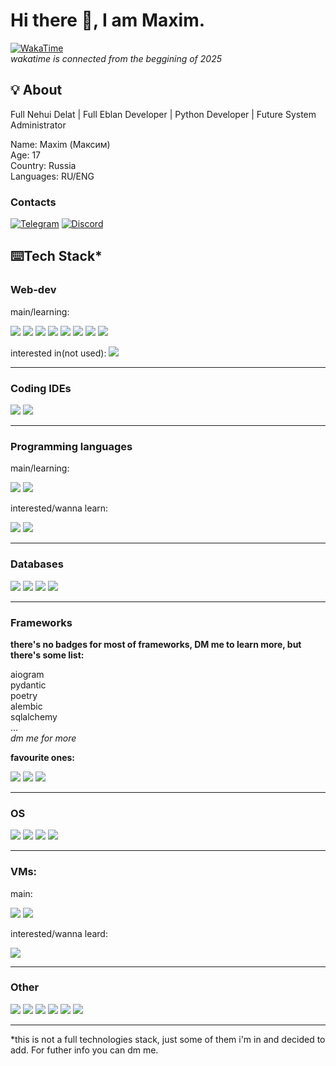 # Hi there 👋, I am Maxim.

[![WakaTime](https://wakatime.com/badge/user/519462cc-f5b3-4394-b976-da5cd06ea86e.svg)](https://wakatime.com/@519462cc-f5b3-4394-b976-da5cd06ea86e)<br>
<i> wakatime is connected from the beggining of 2025</i>

## 💡 About

Full Nehui Delat | Full Eblan Developer | Python Developer | Future System Administrator

Name: Maxim (Максим)<br>
Age: 17<br>
Country: Russia<br>
Languages: RU/ENG<br>

<h3>Contacts</h3>

<p>

[![Telegram](https://img.shields.io/badge/Telegram-26A5E4?style=for-the-badge&logo=telegram&logoColor=white)](https://t.me/utkanos420)
[![Discord](https://img.shields.io/badge/Discord-5865F2?style=for-the-badge&logo=discord&logoColor=white)](http://discordapp.com/users/665210969588236319)

</p>

## ⌨️Tech Stack\*

<h3>Web-dev</h3>

<p>

main/learning:

<p>
<img src="https://img.shields.io/badge/HTML5-E34F26?style=for-the-badge&logo=html5&logoColor=white">
<img src="https://img.shields.io/badge/CSS3-1572B6?style=for-the-badge&logo=css3&logoColor=white">
<img src="https://img.shields.io/badge/JavaScript-323330?style=for-the-badge&logo=javascript&logoColor=F7DF1E">
<img src="https://img.shields.io/badge/json-5E5C5C?style=for-the-badge&logo=json&logoColor=white">
<img src="https://img.shields.io/badge/Vue%20js-35495E?style=for-the-badge&logo=vuedotjs&logoColor=4FC08D">
<img src="https://img.shields.io/badge/Django-092E20?style=for-the-badge&logo=django&logoColor=green">
<img src="https://img.shields.io/badge/Node%20js-339933?style=for-the-badge&logo=nodedotjs&logoColor=white">
<img src="https://img.shields.io/badge/Bootstrap-563D7C?style=for-the-badge&logo=bootstrap&logoColor=white">
</p>
interested in(not used):

<img src="https://img.shields.io/badge/Tailwind_CSS-38B2AC?style=for-the-badge&logo=tailwind-css&logoColor=white">

</p>

---

<h3>Coding IDEs</h3>

<p>
<img src="https://img.shields.io/badge/Visual_Studio_Code-0078D4?style=for-the-badge&logo=visual%20studio%20code&logoColor=white" />
<img src="https://img.shields.io/badge/PyCharm-000000.svg?&style=for-the-badge&logo=PyCharm&logoColor=white" />
</p>

---

<h3>Programming languages</h3>

main/learning:

<p>
<img src="https://img.shields.io/badge/JavaScript-323330?style=for-the-badge&logo=javascript&logoColor=F7DF1E" />
<img src="https://img.shields.io/badge/Python-FFD43B?style=for-the-badge&logo=python&logoColor=blue" />
</p>

interested/wanna learn:

<p>
<img src="https://img.shields.io/badge/TypeScript-007ACC?style=for-the-badge&logo=typescript&logoColor=white" />
<img src="https://img.shields.io/badge/Go-00ADD8?style=for-the-badge&logo=go&logoColor=white" />
</p>

---

<h3>Databases</h3>

<p>
<img src="https://img.shields.io/badge/MySQL-005C84?style=for-the-badge&logo=mysql&logoColor=white" />
<img src="https://img.shields.io/badge/Sqlite-003B57?style=for-the-badge&logo=sqlite&logoColor=white" />
<img src="https://img.shields.io/badge/PostgreSQL-316192?style=for-the-badge&logo=postgresql&logoColor=white" />
<img src="https://img.shields.io/badge/redis-%23DD0031.svg?&style=for-the-badge&logo=redis&logoColor=white" />
</p>

---

<h3>Frameworks</h3>
<strong>there's no badges for most of frameworks, DM me to learn more, but there's some list:</strong>

aiogram<br>
pydantic<br>
poetry<br>
alembic<br>
sqlalchemy<br>
...<br>
<i>dm me for more</i><br>

<strong> favourite ones:</strong>

<p>
<img src="https://img.shields.io/badge/fastapi-109989?style=for-the-badge&logo=FASTAPI&logoColor=white" />
<img src="https://img.shields.io/badge/Flask-000000?style=for-the-badge&logo=flask&logoColor=white" />
<img src="https://img.shields.io/badge/ngrok-140648?style=for-the-badge&logo=Ngrok&logoColor=white" />
</p>

---

<h3>OS</h3>

<p>
<img src="https://img.shields.io/badge/Windows-0078D6?style=for-the-badge&logo=windows&logoColor=white" />
<img src="https://img.shields.io/badge/Ubuntu-E95420?style=for-the-badge&logo=ubuntu&logoColor=white" />
<img src="https://img.shields.io/badge/Linux-FCC624?style=for-the-badge&logo=linux&logoColor=black" />
<img src="https://img.shields.io/badge/Kali_Linux-557C94?style=for-the-badge&logo=kali-linux&logoColor=white" />
</p>

---

<h3>VMs:</h3>

main:

<p>
<img src="https://img.shields.io/badge/VMware-231f20?style=for-the-badge&logo=VMware&logoColor=white">
<img src="https://img.shields.io/badge/VirtualBox-21416b?style=for-the-badge&logo=VirtualBox&logoColor=white">
</p>

interested/wanna leard:

<img src="https://img.shields.io/badge/Proxmox-E57000?style=for-the-badge&logo=proxmox&logoColor=white">

---

<h3>Other</h3>

<img src="https://img.shields.io/badge/GIT-E44C30?style=for-the-badge&logo=git&logoColor=white" />
<img src="https://img.shields.io/badge/Microsoft_Office-D83B01?style=for-the-badge&logo=microsoft-office&logoColor=white" >
<img src="https://img.shields.io/badge/Obsidian-483699?style=for-the-badge&logo=Obsidian&logoColor=white" />
<img src="https://img.shields.io/badge/Miro-F7C922?style=for-the-badge&logo=Miro&logoColor=050036" />
<img src="https://img.shields.io/badge/powershell-5391FE?style=for-the-badge&logo=powershell&logoColor=white" />
<img src="https://img.shields.io/badge/windows%20terminal-4D4D4D?style=for-the-badge&logo=windows%20terminal&logoColor=white" />

---

\*this is not a full technologies stack, just some of them i'm in and decided to add. For futher info you can dm me.
